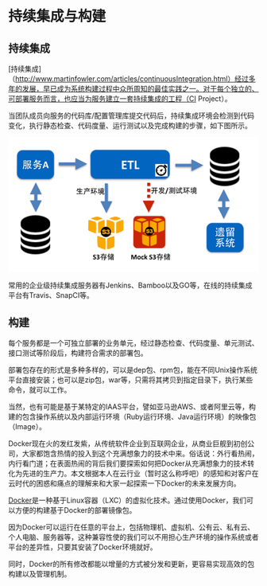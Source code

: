 # 持续集成与构建

## 持续集成

[持续集成]（http://www.martinfowler.com/articles/continuousIntegration.html）经过多年的发展，早已成为系统构建过程中众所周知的最佳实践之一。对于每个独立的、可部署服务而言，也应当为服务建立一套持续集成的工程（CI Project）。

当团队成员向服务的代码库/配置管理库提交代码后，持续集成环境会检测到代码变化，执行静态检查、代码度量、运行测试以及完成构建的步骤，如下图所示。

<img src="images/build_local_dev_env-800-600.png" />

常用的企业级持续集成服务器有Jenkins、Bamboo以及GO等，在线的持续集成平台有Travis、SnapCI等。

## 构建

每个服务都是一个可独立部署的业务单元，经过静态检查、代码度量、单元测试、接口测试等阶段后，构建符合需求的部署包。

部署包存在的形式是多种多样的，可以是dep包、rpm包，能在不同Unix操作系统平台直接安装；也可以是zip包，war等，只需将其拷贝到指定目录下，执行某些命令，就可以工作。

当然，也有可能是基于某特定的IAAS平台，譬如亚马逊AWS、或者阿里云等，构建的包含操作系统以及内部运行环境（Ruby运行环境、Java运行环境）的映像包（Image）。

Docker现在火的发红发紫，从传统软件企业到互联网企业，从商业巨舰到初创公司，大家都饱含热情的投入到这个充满想象力的技术中来。俗话说：外行看热闹，内行看门道；在表面热闹的背后我们要探索如何把Docker从充满想象力的技术转化为先进的生产力。本文根据本人在云行业（暂时这么称呼吧）的感知和对客户在云时代的困惑和痛点的理解来和大家一起探索一下Docker的未来发展方向。

[Docker](https://www.docker.com)是一种基于Linux容器（LXC）的虚拟化技术。通过使用Docker，我们可以方便的构建基于Docker的部署镜像包。

因为Docker可以运行在任意的平台上，包括物理机、虚拟机、公有云、私有云、个人电脑、服务器等，这种兼容性使的我们可以不用担心生产环境的操作系统或者平台的差异性，只要其安装了Docker环境就好。

同时，Docker的所有修改都能以增量的方式被分发和更新，更容易实现高效的包构建以及管理机制。

